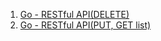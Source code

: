 1. [Go - RESTful API(DELETE)](https://github.com/ckdqja135/Typescript-restful-starter/blob/master/mdfile/2020-09-17/Go%20-%20RESTful%20API(DELETE).md)
2. [Go - RESTful API(PUT, GET list)](https://github.com/ckdqja135/Typescript-restful-starter/blob/master/mdfile/2020-09-17/Go%20-%20RESTful%20API(PUT%2C%20GET%20list).md)
